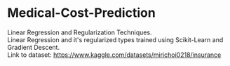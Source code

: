 # Medical-Cost-Prediction
Linear Regression and Regularization Techniques.\
Linear Regression and it's regularized types trained using Scikit-Learn and Gradient Descent.\
Link to dataset: https://www.kaggle.com/datasets/mirichoi0218/insurance 
